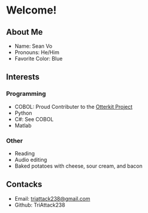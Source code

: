 # Welcome!

## About Me
- Name: Sean Vo
- Pronouns: He/Him
- Favorite Color: Blue

## Interests

### Programming

- COBOL: Proud Contributer to the [Otterkit Project](https://github.com/otterkit)
- Python
- C#: See COBOL
- Matlab

### Other

- Reading
- Audio editing
- Baked potatoes with cheese, sour cream, and bacon

## Contacks

- Email: triattack238@gmail.com
- Github: TriAttack238

<!--
**TriAttack238/TriAttack238** is a ✨ _special_ ✨ repository because its `README.md` (this file) appears on your GitHub profile.

Here are some ideas to get you started:

- 🔭 I’m currently working on ...
- 🌱 I’m currently learning ...
- 👯 I’m looking to collaborate on ...
- 🤔 I’m looking for help with ...
- 💬 Ask me about ...
- 📫 How to reach me: ...
- 😄 Pronouns: ...
- ⚡ Fun fact: ...
-->
